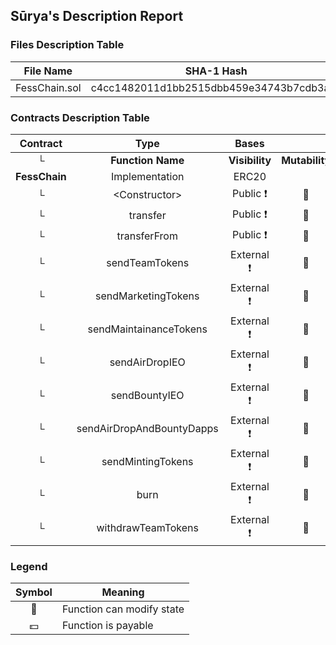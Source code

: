 ## Sūrya's Description Report

### Files Description Table


|  File Name  |  SHA-1 Hash  |
|-------------|--------------|
| FessChain.sol | c4cc1482011d1bb2515dbb459e34743b7cdb3a3c |


### Contracts Description Table


|  Contract  |         Type        |       Bases      |                  |                 |
|:----------:|:-------------------:|:----------------:|:----------------:|:---------------:|
|     └      |  **Function Name**  |  **Visibility**  |  **Mutability**  |  **Modifiers**  |
| **FessChain** | Implementation | ERC20 |||
| └ | \<Constructor\> | Public ❗️ | 🛑  | Owned |
| └ | transfer | Public ❗️ | 🛑  | whenNotPaused |
| └ | transferFrom | Public ❗️ | 🛑  | whenNotPaused |
| └ | sendTeamTokens | External ❗️ | 🛑  | whenNotPaused onlyOwner |
| └ | sendMarketingTokens | External ❗️ | 🛑  | whenNotPaused onlyOwner |
| └ | sendMaintainanceTokens | External ❗️ | 🛑  | whenNotPaused onlyOwner |
| └ | sendAirDropIEO | External ❗️ | 🛑  | whenNotPaused onlyOwner |
| └ | sendBountyIEO | External ❗️ | 🛑  | whenNotPaused onlyOwner |
| └ | sendAirDropAndBountyDapps | External ❗️ | 🛑  | whenNotPaused onlyOwner |
| └ | sendMintingTokens | External ❗️ | 🛑  | whenNotPaused onlyOwner |
| └ | burn | External ❗️ | 🛑  | whenNotPaused |
| └ | withdrawTeamTokens | External ❗️ | 🛑  | whenNotPaused |


### Legend

|  Symbol  |  Meaning  |
|:--------:|-----------|
|    🛑    | Function can modify state |
|    💵    | Function is payable |

